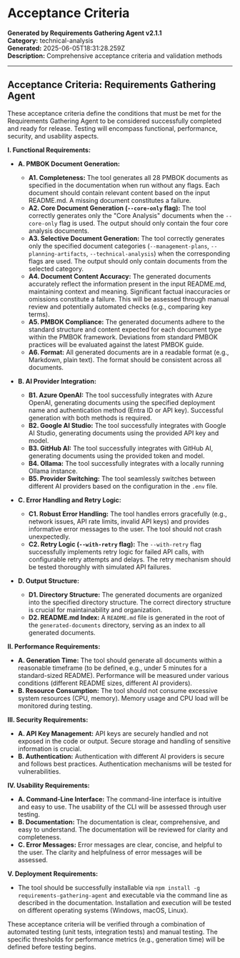 # Acceptance Criteria

**Generated by Requirements Gathering Agent v2.1.1**  
**Category:** technical-analysis  
**Generated:** 2025-06-05T18:31:28.259Z  
**Description:** Comprehensive acceptance criteria and validation methods

---

## Acceptance Criteria: Requirements Gathering Agent

These acceptance criteria define the conditions that must be met for the Requirements Gathering Agent to be considered successfully completed and ready for release.  Testing will encompass functional, performance, security, and usability aspects.

**I. Functional Requirements:**

* **A. PMBOK Document Generation:**
    * **A1. Completeness:** The tool generates all 28 PMBOK documents as specified in the documentation when run without any flags.  Each document should contain relevant content based on the input README.md.  A missing document constitutes a failure.
    * **A2. Core Document Generation (`--core-only` flag):** The tool correctly generates only the "Core Analysis" documents when the `--core-only` flag is used.  The output should only contain the four core analysis documents.
    * **A3. Selective Document Generation:** The tool correctly generates only the specified document categories (`--management-plans`, `--planning-artifacts`, `--technical-analysis`) when the corresponding flags are used.  The output should only contain documents from the selected category.
    * **A4. Document Content Accuracy:**  The generated documents accurately reflect the information present in the input README.md, maintaining context and meaning.  Significant factual inaccuracies or omissions constitute a failure.  This will be assessed through manual review and potentially automated checks (e.g., comparing key terms).
    * **A5. PMBOK Compliance:** The generated documents adhere to the standard structure and content expected for each document type within the PMBOK framework.  Deviations from standard PMBOK practices will be evaluated against the latest PMBOK guide.
    * **A6. Format:**  All generated documents are in a readable format (e.g., Markdown, plain text).  The format should be consistent across all documents.

* **B. AI Provider Integration:**
    * **B1. Azure OpenAI:** The tool successfully integrates with Azure OpenAI, generating documents using the specified deployment name and authentication method (Entra ID or API key).  Successful generation with both methods is required.
    * **B2. Google AI Studio:** The tool successfully integrates with Google AI Studio, generating documents using the provided API key and model.
    * **B3. GitHub AI:** The tool successfully integrates with GitHub AI, generating documents using the provided token and model.
    * **B4. Ollama:** The tool successfully integrates with a locally running Ollama instance.
    * **B5. Provider Switching:** The tool seamlessly switches between different AI providers based on the configuration in the `.env` file.


* **C. Error Handling and Retry Logic:**
    * **C1. Robust Error Handling:** The tool handles errors gracefully (e.g., network issues, API rate limits, invalid API keys) and provides informative error messages to the user.  The tool should not crash unexpectedly.
    * **C2. Retry Logic (`--with-retry` flag):** The `--with-retry` flag successfully implements retry logic for failed API calls, with configurable retry attempts and delays.  The retry mechanism should be tested thoroughly with simulated API failures.

* **D. Output Structure:**
    * **D1. Directory Structure:** The generated documents are organized into the specified directory structure.  The correct directory structure is crucial for maintainability and organization.
    * **D2. README.md Index:**  A `README.md` file is generated in the root of the `generated-documents` directory, serving as an index to all generated documents.

**II. Performance Requirements:**

* **A. Generation Time:** The tool should generate all documents within a reasonable timeframe (to be defined, e.g., under 5 minutes for a standard-sized README).  Performance will be measured under various conditions (different README sizes, different AI providers).
* **B. Resource Consumption:** The tool should not consume excessive system resources (CPU, memory).  Memory usage and CPU load will be monitored during testing.

**III. Security Requirements:**

* **A. API Key Management:** API keys are securely handled and not exposed in the code or output.  Secure storage and handling of sensitive information is crucial.
* **B. Authentication:** Authentication with different AI providers is secure and follows best practices.  Authentication mechanisms will be tested for vulnerabilities.

**IV. Usability Requirements:**

* **A. Command-Line Interface:** The command-line interface is intuitive and easy to use.  The usability of the CLI will be assessed through user testing.
* **B. Documentation:** The documentation is clear, comprehensive, and easy to understand.  The documentation will be reviewed for clarity and completeness.
* **C. Error Messages:** Error messages are clear, concise, and helpful to the user.  The clarity and helpfulness of error messages will be assessed.


**V.  Deployment Requirements:**

* The tool should be successfully installable via `npm install -g requirements-gathering-agent` and executable via the command line as described in the documentation.  Installation and execution will be tested on different operating systems (Windows, macOS, Linux).


These acceptance criteria will be verified through a combination of automated testing (unit tests, integration tests) and manual testing.  The specific thresholds for performance metrics (e.g., generation time) will be defined before testing begins.
